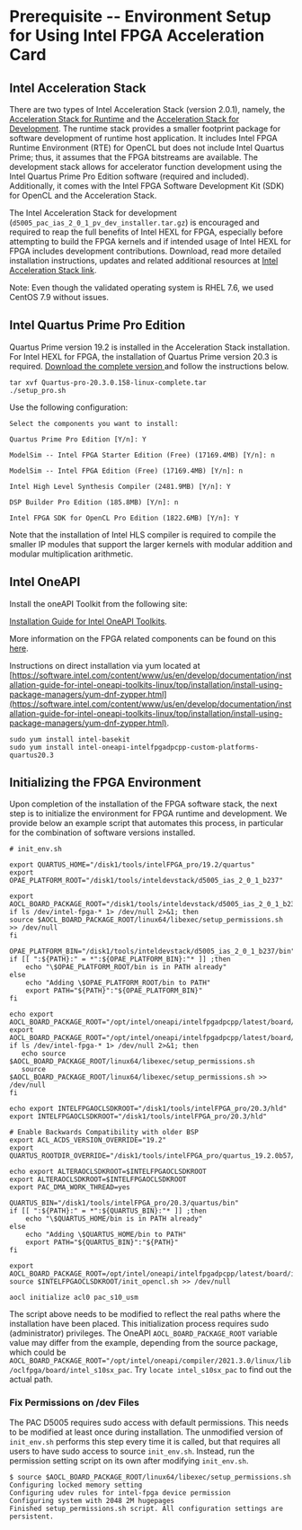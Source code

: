 # Prerequisite -- Environment Setup for Using Intel FPGA Acceleration Card

## Intel Acceleration Stack

There are two types of Intel Acceleration Stack (version 2.0.1), namely, the [Acceleration Stack for Runtime](https://www.intel.com/content/www/us/en/programmable/f/download/accelerator/license-agreement-pac-d5005.html?swcode=WWW-SWD-IAS-RTE-201) and the [Acceleration Stack for Development](https://www.intel.com/content/altera-www/global/en_us/index/f/download/accelerator/pac-d5005-thank-you.html?swcode=WWW-SWD-IAS-DEV-201). The runtime stack provides a smaller footprint package for software development of runtime host application.  It includes Intel FPGA Runtime Environment (RTE) for OpenCL but does not include Intel Quartus Prime; thus, it assumes that the FPGA bitstreams are available. The development stack allows for accelerator function development using the Intel Quartus Prime Pro Edition software (required and included). Additionally, it comes with the Intel FPGA Software Development Kit (SDK) for OpenCL and the Acceleration Stack. <br>

The Intel Acceleration Stack for development (`d5005_pac_ias_2_0_1_pv_dev_installer.tar.gz`) is encouraged and required to reap the full benefits of Intel HEXL for FPGA, especially before attempting to build the FPGA kernels and if intended usage of Intel HEXL for FPGA includes development contributions. Download, read more detailed installation instructions, updates and related additional resources at [Intel Acceleration Stack link](https://www.intel.com/content/www/us/en/programmable/products/boards_and_kits/dev-kits/altera/intel-fpga-pac-d5005/getting-started.html). <br>

Note: Even though the validated operating system is RHEL 7.6, we used CentOS 7.9 without issues.<br>

## Intel Quartus Prime Pro Edition

Quartus Prime version 19.2 is installed in the Acceleration Stack installation. For Intel HEXL for FPGA, the installation of Quartus Prime version 20.3 is required. [Download the complete version ](https://fpgasoftware.intel.com/20.3/?edition=pro) and follow the instructions below. <br>

```
tar xvf Quartus-pro-20.3.0.158-linux-complete.tar
./setup_pro.sh
```

Use the following configuration:<br>

```
Select the components you want to install:

Quartus Prime Pro Edition [Y/n]: Y

ModelSim -- Intel FPGA Starter Edition (Free) (17169.4MB) [Y/n]: n

ModelSim -- Intel FPGA Edition (Free) (17169.4MB) [Y/n]: n

Intel High Level Synthesis Compiler (2481.9MB) [Y/n]: Y

DSP Builder Pro Edition (185.8MB) [Y/n]: n

Intel FPGA SDK for OpenCL Pro Edition (1822.6MB) [Y/n]: Y
```

Note that the installation of Intel HLS compiler is required to compile the smaller IP modules that support the larger kernels with modular addition and modular multiplication arithmetic.<br>

## Intel OneAPI

Install the oneAPI Toolkit from the following site: <br>

[Installation Guide for Intel OneAPI Toolkits](https://software.intel.com/content/www/us/en/develop/articles/installation-guide-for-intel-oneapi-toolkits.html).<br>

More information on the FPGA related components can be found on this [here](https://software.intel.com/content/www/us/en/develop/tools/oneapi/components/fpga.html#gs.6nbq2b). <br>

Instructions on direct installation via yum located at [https://software.intel.com/content/www/us/en/develop/documentation/installation-guide-for-intel-oneapi-toolkits-linux/top/installation/install-using-package-managers/yum-dnf-zypper.html](https://software.intel.com/content/www/us/en/develop/documentation/installation-guide-for-intel-oneapi-toolkits-linux/top/installation/install-using-package-managers/yum-dnf-zypper.html). <br>

```
sudo yum install intel-basekit
sudo yum install intel-oneapi-intelfpgadpcpp-custom-platforms-quartus20.3
```

## Initializing the FPGA Environment

Upon completion of the installation of the FPGA software stack, the next step is to initialize the environment for FPGA runtime and development. We provide below an example script that automates this process, in particular for the combination of software versions installed. <br>

```
# init_env.sh

export QUARTUS_HOME="/disk1/tools/intelFPGA_pro/19.2/quartus"
export OPAE_PLATFORM_ROOT="/disk1/tools/inteldevstack/d5005_ias_2_0_1_b237"

export AOCL_BOARD_PACKAGE_ROOT="/disk1/tools/inteldevstack/d5005_ias_2_0_1_b237/opencl/opencl_bsp"
if ls /dev/intel-fpga-* 1> /dev/null 2>&1; then
source $AOCL_BOARD_PACKAGE_ROOT/linux64/libexec/setup_permissions.sh >> /dev/null
fi

OPAE_PLATFORM_BIN="/disk1/tools/inteldevstack/d5005_ias_2_0_1_b237/bin"
if [[ ":${PATH}:" = *":${OPAE_PLATFORM_BIN}:"* ]] ;then
    echo "\$OPAE_PLATFORM_ROOT/bin is in PATH already"
else
    echo "Adding \$OPAE_PLATFORM_ROOT/bin to PATH"
    export PATH="${PATH}":"${OPAE_PLATFORM_BIN}"
fi

echo export AOCL_BOARD_PACKAGE_ROOT="/opt/intel/oneapi/intelfpgadpcpp/latest/board/intel_s10sx_pac"
export AOCL_BOARD_PACKAGE_ROOT="/opt/intel/oneapi/intelfpgadpcpp/latest/board/intel_s10sx_pac"
if ls /dev/intel-fpga-* 1> /dev/null 2>&1; then
   echo source $AOCL_BOARD_PACKAGE_ROOT/linux64/libexec/setup_permissions.sh
   source $AOCL_BOARD_PACKAGE_ROOT/linux64/libexec/setup_permissions.sh >> /dev/null
fi

echo export INTELFPGAOCLSDKROOT="/disk1/tools/intelFPGA_pro/20.3/hld"
export INTELFPGAOCLSDKROOT="/disk1/tools/intelFPGA_pro/20.3/hld"

# Enable Backwards Compatibility with older BSP
export ACL_ACDS_VERSION_OVERRIDE="19.2"
export QUARTUS_ROOTDIR_OVERRIDE="/disk1/tools/intelFPGA_pro/quartus_19.2.0b57/quartus"

echo export ALTERAOCLSDKROOT=$INTELFPGAOCLSDKROOT
export ALTERAOCLSDKROOT=$INTELFPGAOCLSDKROOT
export PAC_DMA_WORK_THREAD=yes

QUARTUS_BIN="/disk1/tools/intelFPGA_pro/20.3/quartus/bin"
if [[ ":${PATH}:" = *":${QUARTUS_BIN}:"* ]] ;then
    echo "\$QUARTUS_HOME/bin is in PATH already"
else
    echo "Adding \$QUARTUS_HOME/bin to PATH"
    export PATH="${QUARTUS_BIN}":"${PATH}"
fi

export AOCL_BOARD_PACKAGE_ROOT=/opt/intel/oneapi/intelfpgadpcpp/latest/board/intel_s10sx_pac
source $INTELFPGAOCLSDKROOT/init_opencl.sh >> /dev/null

aocl initialize acl0 pac_s10_usm
```

The script above needs to be modified to reflect the real paths where the installation have been placed. This initialization process requires sudo (administrator) privileges. The OneAPI `AOCL_BOARD_PACKAGE_ROOT` variable value may differ from the example, depending from the source package, which could be `AOCL_BOARD_PACKAGE_ROOT="/opt/intel/oneapi/compiler/2021.3.0/linux/lib/oclfpga/board/intel_s10sx_pac`. Try `locate intel_s10sx_pac` to find out the actual path.

### Fix Permissions on /dev Files

The PAC D5005 requires sudo access with default permissions. This needs to be modified at least once during installation.  The unmodified version of `init_env.sh` performs this step every time it is called, but that requires all users to have sudo access to source `init_env.sh`. Instead, run the permission setting script on its own after modifying `init_env.sh`.

```
$ source $AOCL_BOARD_PACKAGE_ROOT/linux64/libexec/setup_permissions.sh
Configuring locked memory setting
Configuring udev rules for intel-fpga device permission
Configuring system with 2048 2M hugepages
Finished setup_permissions.sh script. All configuration settings are persistent.
```
